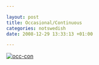 ```yaml
--- 

layout: post
title: Occasional/Continuous 
categories: notswedish
date: 2008-12-29 13:33:13 +01:00 

---
```


[![occ-con](images/gar-till-medium-post.png "occ-con")](http://www.consumingexperience.com/2007/06/5-principles-for-web-20-success-jyri.html) 